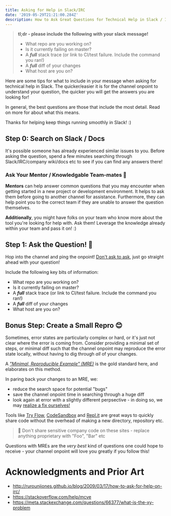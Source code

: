 ```yaml
---
title: Asking for Help in Slack/IRC
date: '2019-05-29T21:21:00.284Z'
description: How to Ask Great Questions for Technical Help in Slack / IRC
---
```


> **tl;dr - please include the following with your slack message!**
>
> - What repo are you working on?
> - Is it currently failing on master?
> - A **_full_** stack trace (or link to CI/test failure. Include the command you ran!)
> - A **_full_** diff of your changes
> - What host are you on?

Here are some tips for what to include in your message when asking for technical help in Slack. The quicker/easier it is for the channel onpoint to understand your question, the quicker you will get the answers you are looking for!

In general, the best questions are those that include the most detail. Read on more for about what this means.

Thanks for helping keep things running smoothly in Slack! :)

## Step 0: Search on Slack / Docs

It's possible someone has already experienced similar issues to you. Before asking the question, spend a few minutes searching through Slack/IRC/company wiki/docs etc to see if you can find any answers there!

### Ask Your Mentor / Knowledgable Team-mates 🤔

**Mentors** can help answer common questions that you may encounter when getting started in a new project or development environment. It helps to ask them before going to another channel for assistance. Furthermore, they can help point you to the correct team if they are unable to answer the question themselves.

**Additionally**, you might have folks on your team who know more about the tool you're looking for help with. Ask them! Leverage the knowledge already within your team and pass it on! :)

## Step 1: Ask the Question! 📣

Hop into the channel and ping the onpoint! [Don't ask to ask](http://rurounijones.github.io/blog/2009/03/17/how-to-ask-for-help-on-irc/), just go straight ahead with your question!

Include the following key bits of information:

-   What repo are you working on?
-   Is it currently failing on master?
-   A **_full_** stack trace (or link to CI/test failure. Include the command you ran!)
-   A **_full_** diff of your changes
-   What host are you on?

## Bonus Step: Create a Small Repro 😊

Sometimes, error states are particularly complex or hard, or it's just not clear where the error is coming from. Consider providing a minimal set of steps, or minimal diff such that the channel onpoint may reproduce the error state locally, without having to dig through _all_ of your changes.

A [_"Minimal, Reproducible Example" (MRE)_](https://stackoverflow.com/help/mcve) is the gold standard here, and elaborates on this method.

In paring back your changes to an MRE, we:

-   reduce the search space for potential "bugs"
-   save the channel onpoint time in searching through a huge diff
-   look again at error with a slightly different perpsective - in doing so, we may [realize a fix ourselves!](https://en.wikipedia.org/wiki/Unintended_consequences)

Tools like [Try Flow](https://flow.org/try/), [CodeSandbox](https://codesandbox.io/) and [Repl.it](https://repl.it/) are great ways to quickly share code without the overhead of making a new directory, repository etc.

> 🚨 Don't share sensitive company code on these sites - replace anything proprietary with "Foo", "Bar" etc

Questions with MREs are the _very best_ kind of questions one could hope to receive - your channel onpoint will love you greatly if you follow this!

# Acknowledgments and Prior Art

-   http://rurounijones.github.io/blog/2009/03/17/how-to-ask-for-help-on-irc/
-   https://stackoverflow.com/help/mcve
-   https://meta.stackexchange.com/questions/66377/what-is-the-xy-problem
